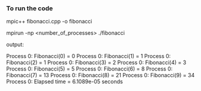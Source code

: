 ### To run the code
mpic++ fibonacci.cpp -o fibonacci

mpirun -np <number_of_processes> ./fibonacci

output:

Process 0: Fibonacci(0) = 0
Process 0: Fibonacci(1) = 1
Process 0: Fibonacci(2) = 1
Process 0: Fibonacci(3) = 2
Process 0: Fibonacci(4) = 3
Process 0: Fibonacci(5) = 5
Process 0: Fibonacci(6) = 8
Process 0: Fibonacci(7) = 13
Process 0: Fibonacci(8) = 21
Process 0: Fibonacci(9) = 34
Process 0: Elapsed time = 6.1089e-05 seconds
